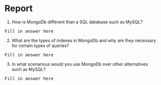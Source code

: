 # Report

1. How is MongoDb different than a SQL database such as MySQL?

<pre>Fill in answer here</pre>

2. What are the types of indexes in MongoDb and why are they necessary for certain types of queries?

<pre>Fill in answer here</pre>

3. In what scenarious would you use MongoDb over other alternatives such as MySQL?

<pre>Fill in answer here</pre>
